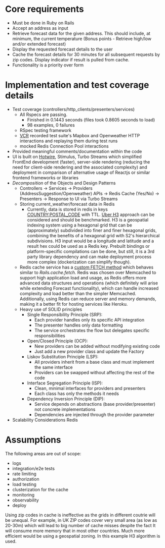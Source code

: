 # Core requirements

- Must be done in Ruby on Rails
- Accept an address as input
- Retrieve forecast data for the given address. This should include, at minimum, the
current temperature (Bonus points - Retrieve high/low and/or extended forecast)
- Display the requested forecast details to the user
- Cache the forecast details for 30 minutes for all subsequent requests by zip codes.
Display indicator if result is pulled from cache.
- Functionality is a priority over form

# Implementation and test coverage details
- Test coverage (controllers/http_clients/presenters/services)
  - All Rspecs are passing. 
    - Finished in 0.1443 seconds (files took 0.8605 seconds to load)
    - 98 examples, 0 failures
  - RSpec testing framework
  - [VCR](https://github.com/vcr/vcr) recorded test suite's Mapbox and Openweather HTTP interactions and replaying them during test runs
  - mocked Redis Connection Pool interactions
- Provided meaningful comments/documentation within the code
- UI is built on [Hotwire](https://hotwired.dev/), Stimulus, Turbo Streams which simplified FrontEnd development (faster), server-side rendering (reducing the need for client-side rendering and the associated complexity) and deployment in comparison of alternative usage of Reactjs or similar frontend frameworks or libraries
- *Decomposition* of the Objects and Design Patterns
  - Controllers -> Services -> Providers (AddressSuggestion/Openweather) APIs -> Redis Cache (Yes/No) -> Presenters -> Response to UI via Turbo Streams
  - Storing current_weather/forecast data in Redis
    - Currently, data is stored in redis in keys [COUNTRY:POSTAL_CODE](https://drive.google.com/file/d/10IlZk25CA-94d68NYCPrFNlDEV7bJQes/view) with TTL. [Uber H3](https://github.com/uber/h3) approach can be considered and should be benchmarked.
      H3 is a geospatial indexing system using a hexagonal grid that can be (approximately) subdivided into finer and finer hexagonal grids, combining the benefits of a hexagonal grid with S2's hierarchical subdivisions. H3 input would be a longitude and latitude and a result hex could be used as a Redis key. Prebuilt bindings or platform-specific compilations can be done, but still, it is a 3rd party library dependency and can make deployment process more complex (dockerization can simplify though).
  - Redis cache service has a [custom FETCH method](https://github.com/austymenko/weather_forecast/blob/84ac1721455f3025c769d564aa22aeb99a9f7d0a/app/services/redis_cache_service.rb#L52) which behaves similar to *Rails.cache.fetch*. Redis was chosen over Memcached to support high application load and usage, as Redis offers more advanced data structures and operations (which definitely will arise while extending Forecast functionality), which can handle increased complexity and load better than the simpler Memcached. Additionally, using Redis can reduce server and memory demands, making it a better fit for hosting services like Heroku.   
  - Heavy use of SOLID principles
    - Single Responsibility Principle (SRP):
      - Each provider handles only its specific API integration
      - The presenter handles only data formatting
      - The service orchestrates the flow but delegates specific responsibilities
    - Open/Closed Principle (OCP):
      - New providers can be added without modifying existing code
      - Just add a new provider class and update the Factory
    - Liskov Substitution Principle (LSP):
      - All providers inherit from a base class and must implement the same interface
      - Providers can be swapped without affecting the rest of the code
    - Interface Segregation Principle (ISP):
      - Clean, minimal interfaces for providers and presenters
      - Each class has only the methods it needs
    - Dependency Inversion Principle (DIP):
      - Service depends on abstractions (base provider/presenter) not concrete implementations
      - Dependencies are injected through the provider parameter  
- Scalability Considerations
  Redis

# Assumptions

The following areas are out of scope:
- logs
- integration/e2e tests
- rate limiting
- authorization
- load testing
- clusterization for the cache
- monitoring
- observability
- deploy

Using zip codes in cache is ineffective as the grids in different coutrie will be unequal.
For example, in UK ZIP codes cover very small area (as low as 20-30m) which will lead to big number
of cache misses despite the fact It will consume more memory that in most other countries. Much more
efficient would be using a geospatial zoning. In this example H3 algorithm is used.
